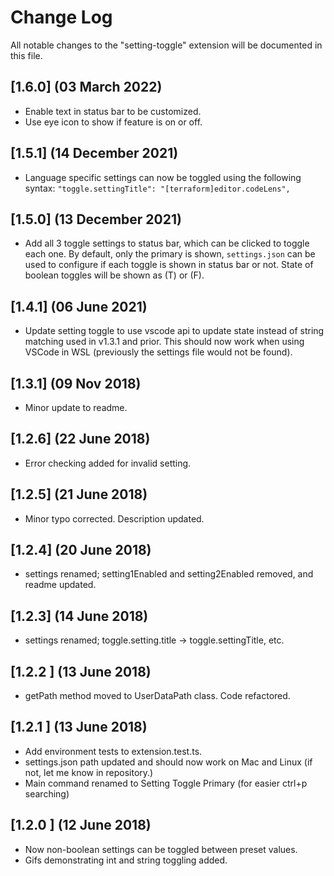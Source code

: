 # Change Log
All notable changes to the "setting-toggle" extension will be documented in this file.

## [1.6.0] (03 March 2022)
- Enable text in status bar to be customized.
- Use eye icon to show if feature is on or off.

## [1.5.1] (14 December 2021)
- Language specific settings can now be toggled using the following syntax:
`"toggle.settingTitle": "[terraform]editor.codeLens",`

## [1.5.0] (13 December 2021)
- Add all 3 toggle settings to status bar, which can be clicked to toggle each one. By default, only the primary is shown, `settings.json` can be used to configure if each toggle is shown in status bar or not. State of boolean toggles will be shown as (T) or (F).

## [1.4.1] (06 June 2021)
- Update setting toggle to use vscode api to update state instead of string matching used in v1.3.1 and prior. This should now work when using VSCode in WSL (previously the settings file would not be found).

## [1.3.1] (09 Nov 2018)
- Minor update to readme.

## [1.2.6] (22 June 2018)
- Error checking added for invalid setting.

## [1.2.5] (21 June 2018)
- Minor typo corrected. Description updated.

## [1.2.4] (20 June 2018)
- settings renamed; setting1Enabled and setting2Enabled removed, and readme updated.

## [1.2.3] (14 June 2018)
- settings renamed; toggle.setting.title -> toggle.settingTitle, etc.

## [1.2.2 ] (13 June 2018)
- getPath method moved to UserDataPath class. Code refactored.

## [1.2.1 ] (13 June 2018)
- Add environment tests to extension.test.ts.
- settings.json path updated and should now work on Mac and Linux (if not, let me know in repository.)
- Main command renamed to Setting Toggle Primary (for easier ctrl+p searching)

## [1.2.0 ] (12 June 2018)
- Now non-boolean settings can be toggled between preset values.
- Gifs demonstrating int and string toggling added.
